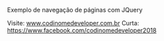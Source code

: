 Exemplo de navegação de páginas com JQuery

Visite: www.codinomedeveloper.com.br
Curta: https://www.facebook.com/codinomedeveloper2018
